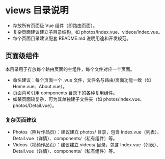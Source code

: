 # views 目录说明

- 存放所有页面级 Vue 组件（即路由页面）。
- 复杂页面建议建立子目录结构，如 photos/Index.vue、videos/Index.vue。
- 每个页面目录建议配套 README.md 说明用途和开发规范。

## 页面级组件

本目录用于存放每个路由页面的主组件，每个文件对应一个页面。

- 命名建议：每个页面一个 .vue 文件，文件名与路由/页面功能一致（如 Home.vue、About.vue）。
- 页面内可引用 components 目录下的各种复用组件。
- 如某页面较复杂，可为其单独建子文件夹（如 photos/Index.vue、photos/Detail.vue）。

### 复杂页面建议

- Photos（照片作品页）：建议建立 photos/ 目录，包含 Index.vue（列表）、Detail.vue（详情）、components/（私有组件）等。
- Videos（视频作品页）：建议建立 videos/ 目录，包含 Index.vue（列表）、Detail.vue（详情）、components/（私有组件）等。 